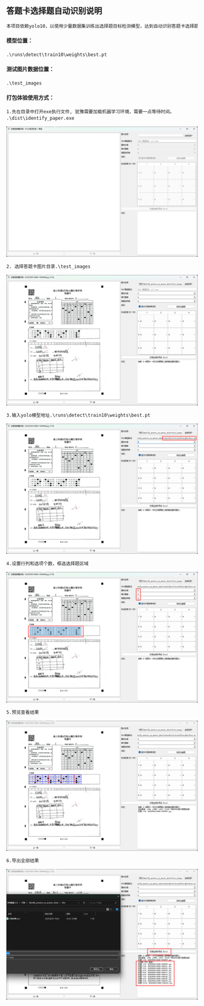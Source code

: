 ## 答题卡选择题自动识别说明

```txt
本项目依赖yolo10，以使用少量数据集训练出选择题目标检测模型，达到自动识别答题卡选择题答案目的。

```



#### 模型位置：

```txt
.\runs\detect\train10\weights\best.pt
```



#### 测试图片数据位置：

```txt
.\test_images
```



#### 打包体验使用方式：

```txt
1.先在目录中打开exe执行文件, 犹豫需要加载机器学习环境，需要一点等待时间。
.\dist\identify_paper.exe
```

![12](https://github.com/403765727/Identify_answers_on_answer_sheet/blob/main/dist/1.png "1")



```txt
2. 选择答题卡图片目录.\test_images
```

![image-20250820173937524](https://github.com/403765727/Identify_answers_on_answer_sheet/blob/main/dist/2.png)

```txt
3.输入yolo模型地址.\runs\detect\train10\weights\best.pt
```

![image-20250820174245738](https://github.com/403765727/Identify_answers_on_answer_sheet/blob/main/dist/3.png)

```txt
4.设置行列和选项个数，框选选择题区域
```

![image-20250820174417169](https://github.com/403765727/Identify_answers_on_answer_sheet/blob/main/dist/4.png)

```txt
5.预览查看结果
```

![image-20250820174527776](https://github.com/403765727/Identify_answers_on_answer_sheet/blob/main/dist/5.png)

```txt
6.导出全部结果
```

![image-20250820174650455](https://github.com/403765727/Identify_answers_on_answer_sheet/blob/main/dist/6.png)
